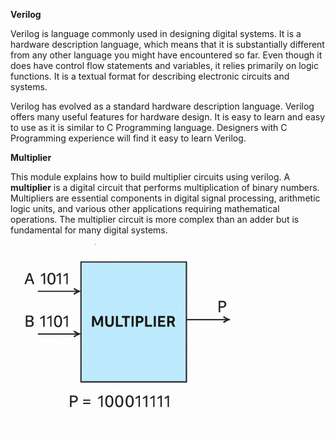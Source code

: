 **Verilog**

Verilog is language commonly used in designing digital systems. It is a hardware description language, which means that it is substantially different from any other language you might have encountered so far. Even though it does have control flow statements and variables, it relies primarily on logic functions. It is a textual format for describing electronic circuits and systems.  

Verilog has evolved as a standard hardware description language. Verilog offers many useful features for hardware design. It is easy to learn and easy to use as it is similar to C Programming language. Designers with C Programming experience will find it easy to learn Verilog.  

**Multiplier**

This module explains how to build multiplier circuits using verilog. A **multiplier** is a digital circuit that performs multiplication of binary numbers. Multipliers are essential components in digital signal processing, arithmetic logic units, and various other applications requiring mathematical operations. The multiplier circuit is more complex than an adder but is fundamental for many digital systems.

<img src="images/multiplier1.png">
